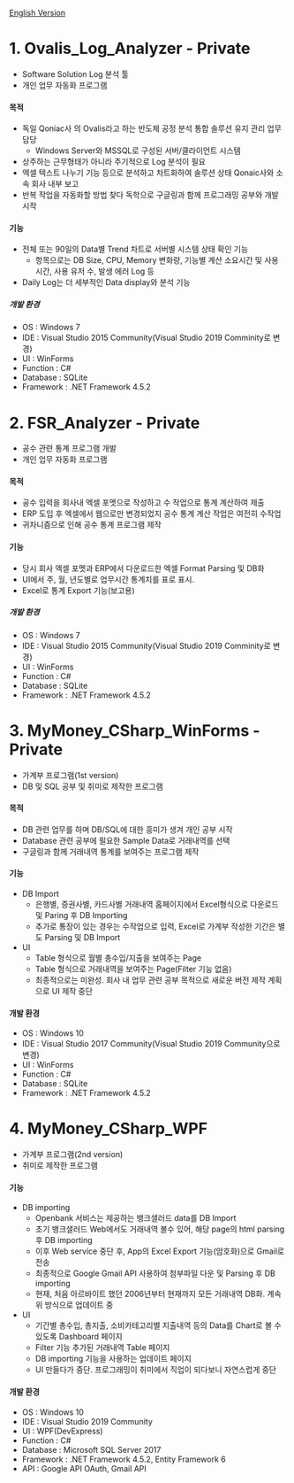[English Version](README_ENG.md)

# 1. Ovalis_Log_Analyzer - Private

- Software Solution Log 분석 툴
- 개인 업무 자동화 프로그램

#### 목적

- 독일 Qoniac사 의 Ovalis라고 하는 반도체 공정 분석 통합 솔루션 유지 관리 업무 담당
  - Windows Server와 MSSQL로 구성된 서버/클라이언트 시스템  
- 상주하는 근무형태가 아니라 주기적으로 Log 분석이 필요
- 엑셀 텍스트 나누기 기능 등으로 분석하고 차트화하여 솔루션 상태 Qonaic사와 소속 회사 내부 보고
- 반복 작업을 자동화할 방법 찾다 독학으로 구글링과 함께 프로그래밍 공부와 개발 시작

#### 기능

- 전체 또는 90일의 Data별 Trend 차트로 서버별 시스템 상태 확인 기능
  - 항목으로는 DB Size, CPU, Memory 변화량, 기능별 계산 소요시간 및 사용 시간, 사용 유저 수, 발생 에러 Log 등
- Daily Log는 더 세부적인 Data display와 분석 기능

##### 개발 환경
- OS : Windows 7   
- IDE : Visual Studio 2015 Community(Visual Studio 2019 Comminity로 변경)
- UI : WinForms
- Function : C#
- Database : SQLite
- Framework : .NET Framework 4.5.2

# 2. FSR_Analyzer - Private

- 공수 관련 통계 프로그램 개발
- 개인 업무 자동화 프로그램

#### 목적

- 공수 입력을 회사내 엑셀 포멧으로 작성하고 수 작업으로 통계 계산하여 제출
- ERP 도입 후 엑셀에서 웹으로만 변경되었지 공수 통계 계산 작업은 여전히 수작업
- 귀차니즘으로 인해 공수 통계 프로그램 제작

#### 기능

- 당시 회사 엑셀 포멧과 ERP에서 다운로드한 엑셀 Format Parsing 및 DB화
- UI에서 주, 월, 년도별로 업무시간 통계치를 표로 표시.
- Excel로 통계 Export 기능(보고용)

##### 개발 환경
- OS : Windows 7
- IDE : Visual Studio 2015 Community(Visual Studio 2019 Comminity로 변경)
- UI : WinForms
- Function : C#
- Database : SQLite
- Framework : .NET Framework 4.5.2

# 3. MyMoney_CSharp_WinForms - Private

- 가계부 프로그램(1st version)
- DB 및 SQL 공부 및 취미로 제작한 프로그램

#### 목적

- DB 관련 업무를 하며 DB/SQL에 대한 흥미가 생겨 개인 공부 시작
- Database 관련 공부에 필요한 Sample Data로 거래내역를 선택
- 구글링과 함께 거래내역 통계를 보여주는 프로그램 제작

#### 기능

- DB Import
  - 은행별, 증권사별, 카드사별 거래내역 홈페이지에서 Excel형식으로 다운로드 및 Paring 후 DB Importing
  - 추가로 통장이 있는 경우는 수작업으로 입력, Excel로 가계부 작성한 기간은 별도 Parsing 및 DB Import
- UI
  - Table 형식으로 월별 총수입/지출을 보여주는 Page
  - Table 형식으로 거래내역을 보여주는 Page(Filter 기능 없음)
  - 최종적으로는 미완성. 회사 내 업무 관련 공부 목적으로 새로운 버전 제작 계획으로 UI 제작 중단

#### 개발 환경
- OS : Windows 10
- IDE : Visual Studio 2017 Community(Visual Studio 2019 Community으로 변경)
- UI : WinForms
- Function : C#
- Database : SQLite
- Framework : .NET Framework 4.5.2

# 4. MyMoney_CSharp_WPF

- 가계부 프로그램(2nd version)
- 취미로 제작한 프로그램

#### 기능

- DB importing
  - Openbank 서비스는 제공하는 뱅크샐러드 data를 DB Import
  - 초기 뱅크샐러드 Web에서도 거래내역 볼수 있어, 해당 page의 html parsing 후 DB importing
  - 이후 Web service 중단 후, App의 Excel Export 기능(암호화)으로 Gmail로 전송
  - 최종적으로 Google Gmail API 사용하여 첨부파일 다운 및 Parsing 후 DB importing
  - 현재, 처음 아르바이트 했던 2006년부터 현재까지 모든 거래내역 DB화. 계속 위 방식으로 업데이트 중
- UI
  - 기간별 총수입, 총지출, 소비카테고리별 지출내역 등의 Data를 Chart로 볼 수 있도록 Dashboard 페이지
  - Filter 기능 추가된 거래내역 Table 페이지
  - DB importing 기능을 사용하는 업데이트 페이지
  - UI 만들다가 중단. 프로그래밍이 취미에서 직업이 되다보니 자연스럽게 중단

#### 개발 환경
- OS : Windows 10
- IDE : Visual Studio 2019 Community
- UI : WPF(DevExpress)
- Function : C#
- Database : Microsoft SQL Server 2017
- Framework : .NET Framework 4.5.2, Entity Framework 6
- API : Google API OAuth, Gmail API
